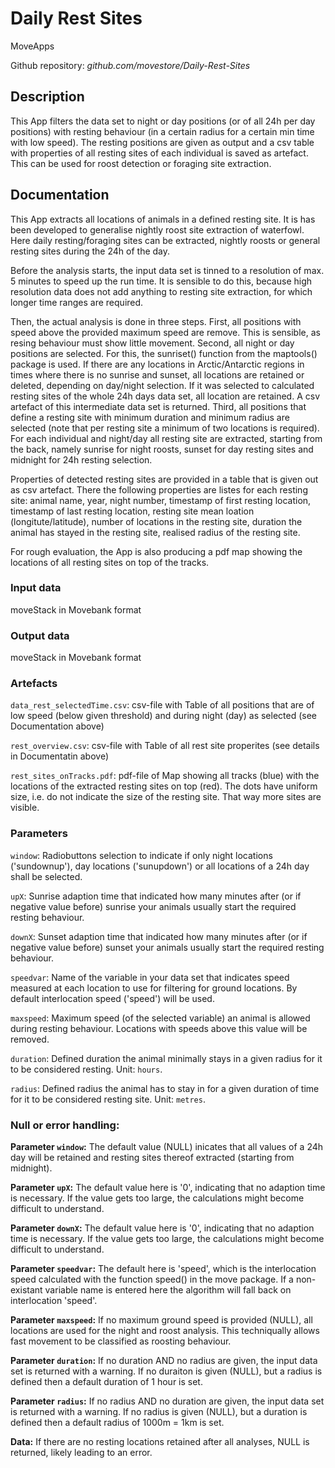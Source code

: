 # Daily Rest Sites

MoveApps

Github repository: *github.com/movestore/Daily-Rest-Sites*

## Description
This App filters the data set to night or day positions (or of all 24h per day positions) with resting behaviour (in a certain radius for a certain min time with low speed). The resting positions are given as output and a csv table with properties of all resting sites of each individual is saved as artefact. This can be used for roost detection or foraging site extraction.

## Documentation
This App extracts all locations of animals in a defined resting site. It is has been developed to generalise nightly roost site extraction of waterfowl. Here daily resting/foraging sites can be extracted, nightly roosts or general resting sites during the 24h of the day.

Before the analysis starts, the input data set is tinned to a resolution of max. 5 minutes to speed up the run time. It is sensible to do this, because high resolution data does not add anything to resting site extraction, for which longer time ranges are required.

Then, the actual analysis is done in three steps. First, all positions with speed above the provided maximum speed are remove. This is sensible, as resing behaviour must show little movement. Second, all night or day positions are selected. For this, the sunriset() function from the maptools() package is used. If there are any locations in Arctic/Antarctic regions in times where there is no sunrise and sunset, all locations are retained or deleted, depending on day/night selection. If it was selected to calculated resting sites of the whole 24h days data set, all location are retained. A csv artefact of this intermediate data set is returned. Third, all positions that define a resting site with minimum duration and minimum radius are selected (note that per resting site a minimum of two locations is required). For each individual and night/day all resting site are extracted, starting from the back, namely sunrise for night roosts, sunset for day resting sites and midnight for 24h resting selection.

Properties of detected resting sites are provided in a table that is given out as csv artefact. There the following properties are listes for each resting site: animal name, year, night number, timestamp of first resting location, timestamp of last resting location, resting site mean loation (longitute/latitude), number of locations in the resting site, duration the animal has stayed in the resting site, realised radius of the resting site.

For rough evaluation, the App is also producing a pdf map showing the locations of all resting sites on top of the tracks.

### Input data
moveStack in Movebank format

### Output data
moveStack in Movebank format

### Artefacts
`data_rest_selectedTime.csv`: csv-file with Table of all positions that are of low speed (below given threshold) and during night (day) as selected (see Documentation above)

`rest_overview.csv`: csv-file with Table of all rest site properites (see details in Documentatin above)

`rest_sites_onTracks.pdf`: pdf-file of Map showing all tracks (blue) with the locations of the extracted resting sites on top (red). The dots have uniform size, i.e. do not indicate the size of the resting site. That way more sites are visible.

### Parameters 
`window`: Radiobuttons selection to indicate if only night locations ('sundownup'), day locations ('sunupdown') or all locations of a 24h day shall be selected.

`upX`: Sunrise adaption time that indicated how many minutes after (or if negative value before) sunrise your animals usually start the required resting behaviour.

`downX`: Sunset adaption time that indicated how many minutes after (or if negative value before) sunset your animals usually start the required resting behaviour.

`speedvar`: Name of the variable in your data set that indicates speed measured at each location to use for filtering for ground locations. By default interlocation speed ('speed') will be used.

`maxspeed`: Maximum speed (of the selected variable) an animal is allowed during resting behaviour. Locations with speeds above this value will be removed.

`duration`: Defined duration the animal minimally stays in a given radius for it to be considered resting. Unit: `hours`.

`radius`: Defined radius the animal has to stay in for a given duration of time for it to be considered resting site. Unit: `metres`.

### Null or error handling:
**Parameter `window`:** The default value (NULL) inicates that all values of a 24h day will be retained and resting sites thereof extracted (starting from midnight).

**Parameter `upX`:** The default value here is '0', indicating that no adaption time is necessary. If the value gets too large, the calculations might become difficult to understand.

**Parameter `downX`:** The default value here is '0', indicating that no adaption time is necessary. If the value gets too large, the calculations might become difficult to understand.

**Parameter `speedvar`:** The default here is 'speed', which is the interlocation speed calculated with the function speed() in the move package. If a non-existant variable name is entered here the algorithm will fall back on interlocation 'speed'.

**Parameter `maxspeed`:** If no maximum ground speed is provided (NULL), all locations are used for the night and roost analysis. This techniqually allows fast movement to be classified as roosting behaviour.

**Parameter `duration`:** If no duration AND no radius are given, the input data set is returned with a warning. If no duraiton is given (NULL), but a radius is defined then a default duration of 1 hour is set. 

**Parameter `radius`:** If no radius AND no duration are given, the input data set is returned with a warning. If no radius is given (NULL), but a duration is defined then a default radius of 1000m = 1km is set. 

**Data:** If there are no resting locations retained after all analyses, NULL is returned, likely leading to an error.
